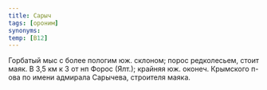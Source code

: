 ```yaml
---
title: Сарыч
tags: [ороним]
synonyms:
temp: [В12]
---
```


Горбатый мыс с более пологим юж. склоном; порос редколесьем, стоит маяк. В 3,5
км к З от нп Форос (Ялт.); крайняя юж. оконеч. Крымского п-ова по имени адмирала
Сарычева, строителя маяка.
